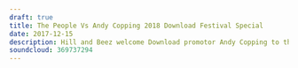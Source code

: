 ```yaml
---
draft: true
title: The People Vs Andy Copping 2018 Download Festival Special
date: 2017-12-15
description: Hill and Beez welcome Download promotor Andy Copping to this week’s show where we talk all things relating to the 2018 event including a discussion about the latest lineup announcement before Copping answers your questions about next year’s headliners, Download going global, what challenges the event faces going into the future and how he’s working to overcome them, why the hell Foo Fighters have never played, plus he drops a major exclusive about 2018’s event that you don’t want to miss.
soundcloud: 369737294
---
```

